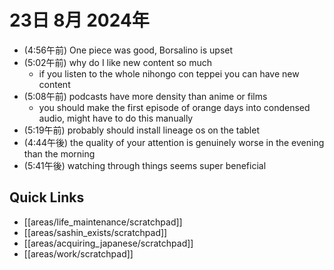 # 23日 8月 2024年
- (4:56午前) One piece was good, Borsalino is upset
- (5:02午前) why do I like new content so much
  - if you listen to the whole nihongo con teppei you can have new content
- (5:08午前) podcasts have more density than anime or films
  - you should make the first episode of orange days into condensed audio, might have to do this manually
- (5:19午前) probably should install lineage os on the tablet
- (4:44午後) the quality of your attention is genuinely worse in the evening than the morning
- (5:41午後) watching through things seems super beneficial





 



## Quick Links
- [[areas/life_maintenance/scratchpad]]
- [[areas/sashin_exists/scratchpad]]
- [[areas/acquiring_japanese/scratchpad]]
- [[areas/work/scratchpad]]
